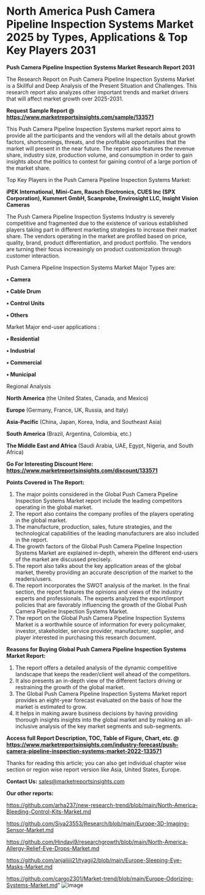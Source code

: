 # North America Push Camera Pipeline Inspection Systems Market 2025 by Types, Applications & Top Key Players 2031

<strong>Push Camera Pipeline Inspection Systems Market Research Report 2031</strong>

The Research Report on Push Camera Pipeline Inspection Systems Market is a Skillful and Deep Analysis of the Present Situation and Challenges. This research report also analyzes other important trends and market drivers that will affect market growth over 2025-2031.

<strong>Request Sample Report @ <a href=https://www.marketreportsinsights.com/sample/133571>https://www.marketreportsinsights.com/sample/133571</a></strong>

This Push Camera Pipeline Inspection Systems market report aims to provide all the participants and the vendors will all the details about growth factors, shortcomings, threats, and the profitable opportunities that the market will present in the near future. The report also features the revenue share, industry size, production volume, and consumption in order to gain insights about the politics to contest for gaining control of a large portion of the market share.

Top Key Players in the Push Camera Pipeline Inspection Systems Market:

<strong>iPEK International, Mini-Cam, Rausch Electronics, CUES Inc (SPX Corporation), Kummert GmbH, Scanprobe, Envirosight LLC, Insight Vision Cameras</strong>

The Push Camera Pipeline Inspection Systems Industry is severely competitive and fragmented due to the existence of various established players taking part in different marketing strategies to increase their market share. The vendors operating in the market are profiled based on price, quality, brand, product differentiation, and product portfolio. The vendors are turning their focus increasingly on product customization through customer interaction.

Push Camera Pipeline Inspection Systems Market Major Types are:

<strong>• Camera

• Cable Drum

• Control Units

• Others</strong>

Market Major end-user applications :

<strong>• Residential

• Industrial

• Commercial

• Municipal</strong>

Regional Analysis

</u><strong><b>North America</b></strong> (the United States, Canada, and Mexico)

<strong><b>Europe </b></strong>(Germany, France, UK, Russia, and Italy)

<strong><b>Asia-Pacific</b></strong> (China, Japan, Korea, India, and Southeast Asia)

<strong><b>South America</b></strong> (Brazil, Argentina, Colombia, etc.)

<strong><b>The Middle East and Africa</b></strong> (Saudi Arabia, UAE, Egypt, Nigeria, and South Africa)

<strong>Go For Interesting Discount Here: <a href=https://www.marketreportsinsights.com/discount/133571>https://www.marketreportsinsights.com/discount/133571</a></strong>

<strong>Points Covered in The Report:</strong>
<ol>
  <li>The major points considered in the Global Push Camera Pipeline Inspection Systems Market report include the leading competitors operating in the global market.</li>
  <li>The report also contains the company profiles of the players operating in the global market.</li>
  <li>The manufacture, production, sales, future strategies, and the technological capabilities of the leading manufacturers are also included in the report.</li>
  <li>The growth factors of the Global Push Camera Pipeline Inspection Systems Market are explained in-depth, wherein the different end-users of the market are discussed precisely.</li>
  <li>The report also talks about the key application areas of the global market, thereby providing an accurate description of the market to the readers/users.</li>
  <li>The report incorporates the SWOT analysis of the market. In the final section, the report features the opinions and views of the industry experts and professionals. The experts analyzed the export/import policies that are favorably influencing the growth of the Global Push Camera Pipeline Inspection Systems Market.</li>
  <li>The report on the Global Push Camera Pipeline Inspection Systems Market is a worthwhile source of information for every policymaker, investor, stakeholder, service provider, manufacturer, supplier, and player interested in purchasing this research document.</li>
</ol>
<strong>Reasons for Buying Global Push Camera Pipeline Inspection Systems Market Report:</strong>

<ol>
  <li>The report offers a detailed analysis of the dynamic competitive landscape that keeps the reader/client well ahead of the competitors.</li>
  <li>It also presents an in-depth view of the different factors driving or restraining the growth of the global market.</li>
  <li>The Global Push Camera Pipeline Inspection Systems Market report provides an eight-year forecast evaluated on the basis of how the market is estimated to grow.</li>
  <li>It helps in making aware business decisions by having providing thorough insights insights into the global market and by making an all-inclusive analysis of the key market segments and sub-segments.</li>
</ol>
<strong>Access full Report Description, TOC, Table of Figure, Chart, etc. @ <a href=https://www.marketreportsinsights.com/industry-forecast/push-camera-pipeline-inspection-systems-market-2022-133571>https://www.marketreportsinsights.com/industry-forecast/push-camera-pipeline-inspection-systems-market-2022-133571</a></strong>


Thanks for reading this article; you can also get individual chapter wise section or region wise report version like Asia, United States, Europe.

<strong>Contact Us:</strong>
sales@marketreportsinsights.com

<strong>Our other reports:</strong>

<a href=https://github.com/arha237/new-research-trend/blob/main/North-America-Bleeding-Control-Kits-Market.md>https://github.com/arha237/new-research-trend/blob/main/North-America-Bleeding-Control-Kits-Market.md</a>

<a href=https://github.com/Siya23553/Research/blob/main/Europe-3D-Imaging-Sensor-Market.md>https://github.com/Siya23553/Research/blob/main/Europe-3D-Imaging-Sensor-Market.md</a>

<a href=https://github.com/Hindavi9/researchgrowth/blob/main/North-America-Allergy-Relief-Eye-Drops-Market.md>https://github.com/Hindavi9/researchgrowth/blob/main/North-America-Allergy-Relief-Eye-Drops-Market.md</a>

<a href=https://github.com/anjaliiii21/tyagii2/blob/main/Europe-Sleeping-Eye-Masks-Market.md>https://github.com/anjaliiii21/tyagii2/blob/main/Europe-Sleeping-Eye-Masks-Market.md</a>

<a href=https://github.com/cargo2301/Market-trend/blob/main/Europe-Odorizing-Systems-Market.md>https://github.com/cargo2301/Market-trend/blob/main/Europe-Odorizing-Systems-Market.md</a>"
![image](https://github.com/user-attachments/assets/62b0b184-4c47-4a43-9599-ce2373ca9704)
